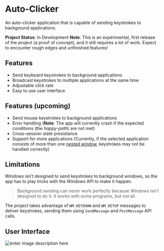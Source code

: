 
# Auto-Clicker
An auto-clicker application that is capable of sending keystrokes to background applications.

**Project Status**: In Development
**Note**: This is an experimental, first release of the project (a proof of concept), and it still requires a lot of work. Expect to encounter rough edges and unfinished features!

## Features
-   Send keyboard keystrokes to background applications
-   Broadcast keystrokes to multiple applications at the same time
-   Adjustable click rate
-   Easy to use user interface

## Features (upcoming)
-   Send mouse keystrokes to background applications
-   Error handling (**Note**: The app will currently crash if the expected conditions (the *happy-path*) are not met)
-   Cross-session state presistance
-   Support for more applications (Currently, if the selected application consists of more than one [nested window](https://learn.microsoft.com/en-us/windows/win32/api/winuser/nf-winuser-enumchildwindows), keystrokes may not be handled correctly)

## Limitations
*Windows* isn't designed to send keystrokes to background windows, so the app has to play tricks with the *Windows* API to make it happen.

> Background sending can never work perfectly because *Windows* isn't designed to do it. 
> It works with some programs, but not all.

The project takes advantage of `WM_KEYDOWN` and `WM_KEYUP` messages to deliver keystrokes, sending them using `SendMessage` and `PostMessage` API calls.

## User Interface
![enter image description here](https://media.discordapp.net/attachments/770084138249617438/1063300446963372103/image.png?width=1281&height=683)
